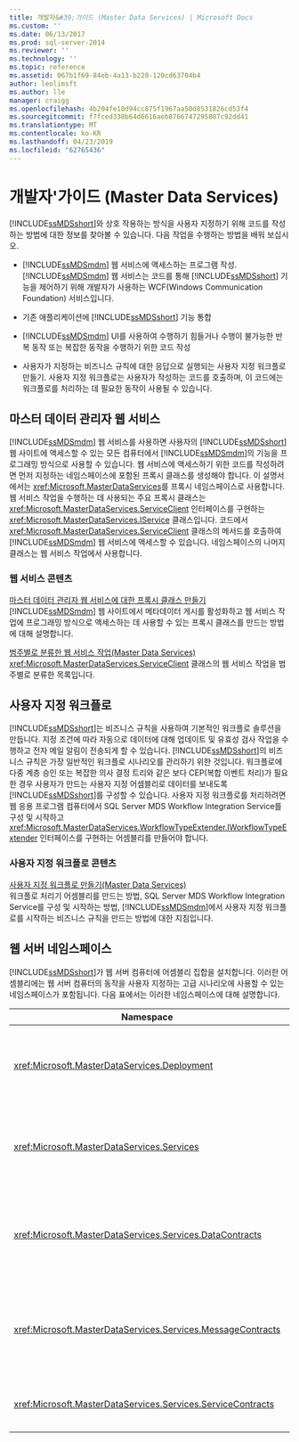 ```yaml
---
title: 개발자&#39;가이드 (Master Data Services) | Microsoft Docs
ms.custom: ''
ms.date: 06/13/2017
ms.prod: sql-server-2014
ms.reviewer: ''
ms.technology: ''
ms.topic: reference
ms.assetid: 067b1f69-84eb-4a13-b220-120cd63704b4
author: leolimsft
ms.author: lle
manager: craigg
ms.openlocfilehash: 4b204fe10d94cc875f1967aa50d8531826cd53f4
ms.sourcegitcommit: f7fced330b64d6616aeb8766747295807c92dd41
ms.translationtype: MT
ms.contentlocale: ko-KR
ms.lasthandoff: 04/23/2019
ms.locfileid: "62765436"
---
```

# <a name="developer39s-guide-master-data-services"></a>개발자&#39;가이드 (Master Data Services)
  [!INCLUDE[ssMDSshort](../../includes/ssmdsshort-md.md)]와 상호 작용하는 방식을 사용자 지정하기 위해 코드를 작성하는 방법에 대한 정보를 찾아볼 수 있습니다. 다음 작업을 수행하는 방법을 배워 보십시오.  
  
-   [!INCLUDE[ssMDSmdm](../../includes/ssmdsmdm-md.md)] 웹 서비스에 액세스하는 프로그램 작성. [!INCLUDE[ssMDSmdm](../../includes/ssmdsmdm-md.md)] 웹 서비스는 코드를 통해 [!INCLUDE[ssMDSshort](../../includes/ssmdsshort-md.md)] 기능을 제어하기 위해 개발자가 사용하는 WCF(Windows Communication Foundation) 서비스입니다.  
  
-   기존 애플리케이션에 [!INCLUDE[ssMDSshort](../../includes/ssmdsshort-md.md)] 기능 통합  
  
-   [!INCLUDE[ssMDSmdm](../../includes/ssmdsmdm-md.md)] UI를 사용하여 수행하기 힘들거나 수행이 불가능한 반복 동작 또는 복잡한 동작을 수행하기 위한 코드 작성  
  
-   사용자가 지정하는 비즈니스 규칙에 대한 응답으로 실행되는 사용자 지정 워크플로 만들기. 사용자 지정 워크플로는 사용자가 작성하는 코드를 호출하며, 이 코드에는 워크플로를 처리하는 데 필요한 동작이 사용될 수 있습니다.  
  
## <a name="master-data-manager-web-service"></a>마스터 데이터 관리자 웹 서비스  
 [!INCLUDE[ssMDSmdm](../../includes/ssmdsmdm-md.md)] 웹 서비스를 사용하면 사용자의 [!INCLUDE[ssMDSshort](../../includes/ssmdsshort-md.md)] 웹 사이트에 액세스할 수 있는 모든 컴퓨터에서 [!INCLUDE[ssMDSmdm](../../includes/ssmdsmdm-md.md)]의 기능을 프로그래밍 방식으로 사용할 수 있습니다. 웹 서비스에 액세스하기 위한 코드를 작성하려면 먼저 지정하는 네임스페이스에 포함된 프록시 클래스를 생성해야 합니다. 이 설명서에서는 <xref:Microsoft.MasterDataServices>를 프록시 네임스페이스로 사용합니다. 웹 서비스 작업을 수행하는 데 사용되는 주요 프록시 클래스는 <xref:Microsoft.MasterDataServices.ServiceClient> 인터페이스를 구현하는 <xref:Microsoft.MasterDataServices.IService> 클래스입니다. 코드에서 <xref:Microsoft.MasterDataServices.ServiceClient> 클래스의 메서드를 호출하여 [!INCLUDE[ssMDSmdm](../../includes/ssmdsmdm-md.md)] 웹 서비스에 액세스할 수 있습니다. 네임스페이스의 나머지 클래스는 웹 서비스 작업에서 사용합니다.  
  
### <a name="web-service-content"></a>웹 서비스 콘텐츠  
 [마스터 데이터 관리자 웹 서비스에 대한 프록시 클래스 만들기](create-master-data-manager-web-service-proxy-classes.md)  
 [!INCLUDE[ssMDSmdm](../../includes/ssmdsmdm-md.md)] 웹 사이트에서 메타데이터 게시를 활성화하고 웹 서비스 작업에 프로그래밍 방식으로 액세스하는 데 사용할 수 있는 프록시 클래스를 만드는 방법에 대해 설명합니다.  
  
 [범주별로 분류한 웹 서비스 작업&#40;Master Data Services&#41;](categorized-web-service-operations-master-data-services.md)  
 <xref:Microsoft.MasterDataServices.ServiceClient> 클래스의 웹 서비스 작업을 범주별로 분류한 목록입니다.  
  
## <a name="custom-workflows"></a>사용자 지정 워크플로  
 [!INCLUDE[ssMDSshort](../../includes/ssmdsshort-md.md)]는 비즈니스 규칙을 사용하여 기본적인 워크플로 솔루션을 만듭니다. 지정 조건에 따라 자동으로 데이터에 대해 업데이트 및 유효성 검사 작업을 수행하고 전자 메일 알림이 전송되게 할 수 있습니다. [!INCLUDE[ssMDSshort](../../includes/ssmdsshort-md.md)]의 비즈니스 규칙은 가장 일반적인 워크플로 시나리오를 관리하기 위한 것입니다. 워크플로에 다중 계층 승인 또는 복잡한 의사 결정 트리와 같은 보다 CEP(복합 이벤트 처리)가 필요한 경우 사용자가 만드는 사용자 지정 어셈블리로 데이터를 보내도록 [!INCLUDE[ssMDSshort](../../includes/ssmdsshort-md.md)]를 구성할 수 있습니다. 사용자 지정 워크플로를 처리하려면 웹 응용 프로그램 컴퓨터에서 SQL Server MDS Workflow Integration Service를 구성 및 시작하고 <xref:Microsoft.MasterDataServices.WorkflowTypeExtender.IWorkflowTypeExtender> 인터페이스를 구현하는 어셈블리를 만들어야 합니다.  
  
### <a name="custom-workflow-content"></a>사용자 지정 워크플로 콘텐츠  
 [사용자 지정 워크플로 만들기&#40;Master Data Services&#41;](create-a-custom-workflow-master-data-services.md)  
 워크플로 처리기 어셈블리를 만드는 방법, SQL Server MDS Workflow Integration Service를 구성 및 시작하는 방법, [!INCLUDE[ssMDSmdm](../../includes/ssmdsmdm-md.md)]에서 사용자 지정 워크플로를 시작하는 비즈니스 규칙을 만드는 방법에 대한 지침입니다.  
  
## <a name="web-server-namespaces"></a>웹 서버 네임스페이스  
 [!INCLUDE[ssMDSshort](../../includes/ssmdsshort-md.md)]가 웹 서버 컴퓨터에 어셈블리 집합을 설치합니다. 이러한 어셈블리에는 웹 서버 컴퓨터의 동작을 사용자 지정하는 고급 시나리오에 사용할 수 있는 네임스페이스가 포함됩니다. 다음 표에서는 이러한 네임스페이스에 대해 설명합니다.  
  
|Namespace|Description|  
|---------------|-----------------|  
|<xref:Microsoft.MasterDataServices.Deployment>|모델에서 배포 패키지를 만들고 패키지를 [!INCLUDE[ssMDSshort](../../includes/ssmdsshort-md.md)] 데이터베이스에 배포하는 데 사용할 수 있는 클래스를 포함합니다.|  
|<xref:Microsoft.MasterDataServices.Services>|[!INCLUDE[ssMDSmdm](../../includes/ssmdsmdm-md.md)] 웹 응용 프로그램을 통해 웹 서버 컴퓨터에 대해 실행되는 웹 서비스 작업을 수신하고 처리하는 클래스를 포함합니다.|  
|<xref:Microsoft.MasterDataServices.Services.DataContracts>|데이터가 클라이언트 컴퓨터에서 [!INCLUDE[ssMDSmdm](../../includes/ssmdsmdm-md.md)] 웹 애플리케이션을 통해 웹 서버 컴퓨터로 전달되는 방법을 정의하는 클래스를 포함합니다.|  
|<xref:Microsoft.MasterDataServices.Services.MessageContracts>|요청 및 응답이 클라이언트 컴퓨터에서 [!INCLUDE[ssMDSmdm](../../includes/ssmdsmdm-md.md)] 웹 애플리케이션을 통해 웹 서버 컴퓨터로 전달되는 방법을 정의하는 클래스를 포함합니다.|  
|<xref:Microsoft.MasterDataServices.Services.ServiceContracts>|[!INCLUDE[ssMDSmdm](../../includes/ssmdsmdm-md.md)] 웹 서비스를 통해 호출할 수 있는 작업을 정의하는 인터페이스를 포함합니다.|  
  
  

